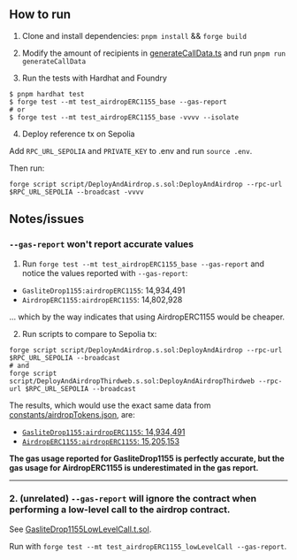 ## How to run

1. Clone and install dependencies: `pnpm install` && `forge build`

2. Modify the amount of recipients in [generateCallData.ts](./scripts/generateCallData.ts) and run `pnpm run generateCallData`

3. Run the tests with Hardhat and Foundry

```shell
$ pnpm hardhat test
$ forge test --mt test_airdropERC1155_base --gas-report
# or
$ forge test --mt test_airdropERC1155_base -vvvv --isolate
```

4. Deploy reference tx on Sepolia

Add `RPC_URL_SEPOLIA` and `PRIVATE_KEY` to .env and run `source .env`.

Then run:

```shell
forge script script/DeployAndAirdrop.s.sol:DeployAndAirdrop --rpc-url $RPC_URL_SEPOLIA --broadcast -vvvv
```

## Notes/issues

### `--gas-report` won't report accurate values

1. Run `forge test --mt test_airdropERC1155_base --gas-report` and notice the values reported with `--gas-report`:

- `GasliteDrop1155:airdropERC1155`: 14,934,491
- `AirdropERC1155:airdropERC1155`: 14,802,928

... which by the way indicates that using AirdropERC1155 would be cheaper.

2. Run scripts to compare to Sepolia tx:

```shell
forge script script/DeployAndAirdrop.s.sol:DeployAndAirdrop --rpc-url $RPC_URL_SEPOLIA --broadcast
# and
forge script script/DeployAndAirdropThirdweb.s.sol:DeployAndAirdropThirdweb --rpc-url $RPC_URL_SEPOLIA --broadcast
```

The results, which would use the exact same data from [constants/airdropTokens.json](./constants/airdropTokens.json), are:

- [`GasliteDrop1155:airdropERC1155`: 14,934,491](https://sepolia.etherscan.io/tx/0x319180ecb6421e686df92e3652c58852e3f28c19261c272676f4a4f8b5618d68)
- [`AirdropERC1155:airdropERC1155`: 15,205,153](https://sepolia.etherscan.io/tx/0x4f0f67b7206467d1ee47681552217eaa0df0b03df77adbcbca9db6098f217e8e)

**The gas usage reported for GasliteDrop1155 is perfectly accurate, but the gas usage for AirdropERC1155 is underestimated in the gas report.**

---

### 2. (unrelated) `--gas-report` will ignore the contract when performing a low-level call to the airdrop contract.

See [GasliteDrop1155LowLevelCall.t.sol](./test/GasliteDrop1155LowLevelCall.t.sol).

Run with `forge test --mt test_airdropERC1155_lowLevelCall --gas-report`.
